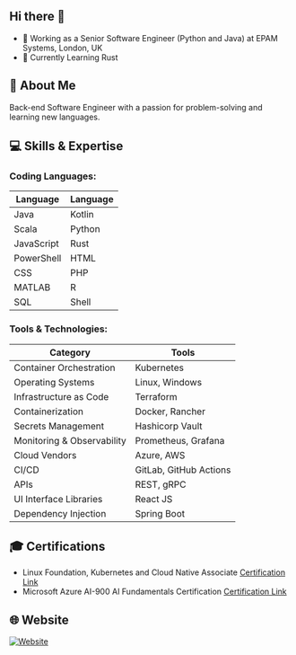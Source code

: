 ## Hi there 👋 

- 🔭 Working as a Senior Software Engineer (Python and Java) at EPAM Systems, London, UK
- 🌱 Currently Learning Rust

## 🚀 About Me

Back-end Software Engineer with a passion for problem-solving and learning new languages.

## 💻 Skills & Expertise

### Coding Languages:
| Language    | Language    |
|-------------|-------------|
| Java        | Kotlin      | 
| Scala       | Python      |
| JavaScript  | Rust        |
| PowerShell  | HTML        |
| CSS         | PHP         |
| MATLAB      | R           |
| SQL         | Shell       |

### Tools & Technologies:
| Category                  | Tools                                      |
|---------------------------|--------------------------------------------|
| Container Orchestration   | Kubernetes                                 |
| Operating Systems         | Linux, Windows                             |
| Infrastructure as Code    | Terraform                                  |
| Containerization          | Docker, Rancher                            |
| Secrets Management        | Hashicorp Vault                            |
| Monitoring & Observability| Prometheus, Grafana                        | 
| Cloud Vendors             | Azure, AWS                                 |
| CI/CD                     | GitLab, GitHub Actions                     |
| APIs                      | REST, gRPC                                 |
| UI Interface Libraries    | React JS                                   |
| Dependency Injection      | Spring Boot                                |

## 🎓 Certifications

- Linux Foundation, Kubernetes and Cloud Native Associate [Certification Link](https://www.credly.com/badges/59c2c630-89dc-4b23-b4bf-897015b4ef9e/public_url)
- Microsoft Azure AI-900 AI Fundamentals Certification [Certification Link](https://www.credly.com/badges/30e4bd76-1f8e-40d4-b508-15e0323fd659/linked_in_profile)

## 🌐 Website

[![Website](https://img.shields.io/badge/Website-visit-blue)](https://paraskevasp.netlify.app/)
